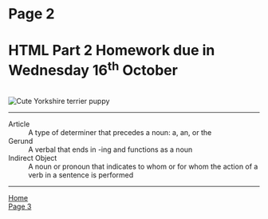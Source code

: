 <h1>Page 2</h1>
<h1>HTML Part 2 Homework due in Wednesday 16<sup>th</sup> October</h1>
<br>
<img src="https://i.pinimg.com/originals/62/17/ca/6217ca093721676961303611047e0670.jpg" alt="Cute Yorkshire terrier puppy">
<br>
<hr>
<dl>
  <dt>Article</dt>
  <dd>A type of determiner that precedes a noun: a, an, or the</dd>
  <dt>Gerund</dt>
  <dd>A verbal that ends in -ing and functions as a noun</dd>
  <dt>Indirect Object</dt>
  <dd>A noun or pronoun that indicates to whom or for whom the action of a verb in a sentence is performed</dd>
</dl>
<hr>
<p>
  <a href="index.html">Home</a> <br>
  <a href="page3.html">Page 3</a>
</p>
